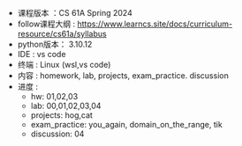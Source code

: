 - 课程版本 ：CS 61A Spring 2024
- follow课程大纲 : https://www.learncs.site/docs/curriculum-resource/cs61a/syllabus
- python版本： 3.10.12
- IDE : vs code
- 终端 : Linux (wsl,vs code)
- 内容 : homework, lab, projects, exam_practice. discussion
- 进度 : 
    - hw: 01,02,03
    - lab: 00,01,02,03,04
    - projects: hog,cat
    - exam_practice: you_again, domain_on_the_range, tik
    - discussion: 04
